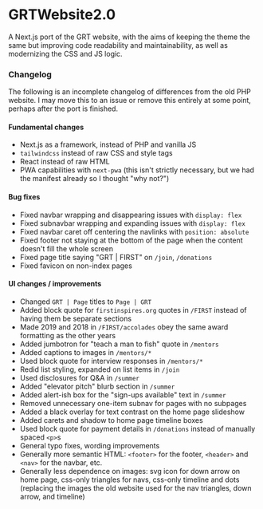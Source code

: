 # GRTWebsite2.0
A Next.js port of the GRT website, with the aims of keeping the theme the same but improving code readability and 
maintainability, as well as modernizing the CSS and JS logic.

### Changelog
The following is an incomplete changelog of differences from the old PHP website. I may move this to an issue or remove
this entirely at some point, perhaps after the port is finished.

#### Fundamental changes
- Next.js as a framework, instead of PHP and vanilla JS
- `tailwindcss` instead of raw CSS and style tags
- React instead of raw HTML
- PWA capabilities with `next-pwa` (this isn't strictly necessary, but we had the manifest already so I thought "why not?")

#### Bug fixes
- Fixed navbar wrapping and disappearing issues with `display: flex`
- Fixed subnavbar wrapping and expanding issues with `display: flex`
- Fixed navbar caret off centering the navlinks with `position: absolute`
- Fixed footer not staying at the bottom of the page when the content doesn't fill the whole screen
- Fixed page title saying "GRT | FIRST" on `/join`, `/donations`
- Fixed favicon on non-index pages

#### UI changes / improvements
- Changed `GRT | Page` titles to `Page | GRT`
- Added block quote for `firstinspires.org` quotes in `/FIRST` instead of having them be separate sections
- Made 2019 and 2018 in `/FIRST/accolades` obey the same award formatting as the other years
- Added jumbotron for "teach a man to fish" quote in `/mentors`
- Added captions to images in `/mentors/*`
- Used block quote for interview responses in `/mentors/*`
- Redid list styling, expanded on list items in `/join`
- Used disclosures for Q&A in `/summer`
- Added "elevator pitch" blurb section in `/summer`
- Added alert-ish box for the "sign-ups available" text in `/summer`
- Removed unnecessary one-item subnav for pages with no subpages
- Added a black overlay for text contrast on the home page slideshow
- Added carets and shadow to home page timeline boxes
- Used block quote for payment details in `/donations` instead of manually spaced `<p>`s
- General typo fixes, wording improvements
- Generally more semantic HTML: `<footer>` for the footer, `<header>` and `<nav>` for the navbar, etc.
- Generally less dependence on images: svg icon for down arrow on home page, css-only triangles for navs, css-only timeline and dots (replacing the images the old website used for the nav triangles, down arrow, and timeline)
